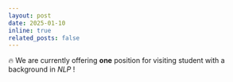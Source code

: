 ```yaml
---
layout: post
date: 2025-01-10
inline: true
related_posts: false
---
```


🔥 We are currently offering **one** position for visiting student with a background in _NLP_ !
